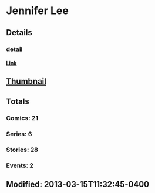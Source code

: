 # Jennifer  Lee 
## Details
### detail
#### [Link](http://marvel.com/comics/creators/4596/jennifer_lee?utm_campaign=apiRef&utm_source=225578a89fc76f3d20fbffda5d17a88d)
## [Thumbnail](http://i.annihil.us/u/prod/marvel/i/mg/7/d0/4bc4689959e6f.jpg)
## Totals
### Comics: 21
### Series: 6
### Stories: 28
### Events: 2
## Modified: 2013-03-15T11:32:45-0400